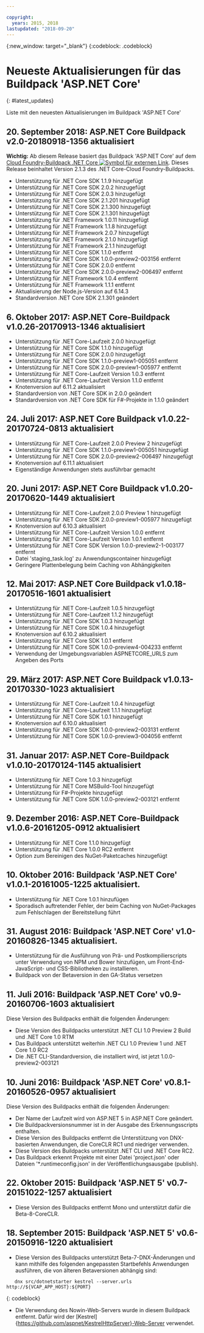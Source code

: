 ```yaml
---

copyright:
  years: 2015, 2018
lastupdated: "2018-09-20"
---
```


{:new_window: target="_blank"}
{:codeblock: .codeblock}

# Neueste Aktualisierungen für das Buildpack 'ASP.NET Core'
{: #latest_updates}

Liste mit den neuesten Aktualisierungen im Buildpack 'ASP.NET Core'

## 20. September 2018: ASP.NET Core Buildpack v2.0-20180918-1356 aktualisiert

**Wichtig:** Ab diesem Release basiert das Buildpack 'ASP.NET Core' auf dem [Cloud Foundry-Buildpack .NET Core ![Symbol für externen Link](../../icons/launch-glyph.svg "Symbol für externen Link")](https://docs.cloudfoundry.org/buildpacks/dotnet-core/index.html). Dieses Release beinhaltet Version 2.1.3 des .NET Core-Cloud Foundry-Buildpacks.

* Unterstützung für .NET Core SDK 1.1.9 hinzugefügt
* Unterstützung für .NET Core SDK 2.0.2 hinzugefügt
* Unterstützung für .NET Core SDK 2.0.3 hinzugefügt
* Unterstützung für .NET Core SDK 2.1.201 hinzugefügt
* Unterstützung für .NET Core SDK 2.1.300 hinzugefügt
* Unterstützung für .NET Core SDK 2.1.301 hinzugefügt
* Unterstützung für .NET Framework 1.0.11 hinzugefügt
* Unterstützung für .NET Framework 1.1.8 hinzugefügt
* Unterstützung für .NET Framework 2.0.7 hinzugefügt
* Unterstützung für .NET Framework 2.1.0 hinzugefügt
* Unterstützung für .NET Framework 2.1.1 hinzugefügt
* Unterstützung für .NET Core SDK 1.1.0 entfernt
* Unterstützung für .NET Core SDK 1.0.0-preview2-003156 entfernt
* Unterstützung für .NET Core SDK 2.0.0 entfernt
* Unterstützung für .NET Core SDK 2.0.0-preview2-006497 entfernt
* Unterstützung für .NET Framework 1.0.4 entfernt
* Unterstützung für .NET Framework 1.1.1 entfernt
* Aktualisierung der Node.js-Version auf 6.14.3
* Standardversion .NET Core SDK 2.1.301 geändert

## 6. Oktober 2017: ASP.NET Core-Buildpack v1.0.26-20170913-1346 aktualisiert
* Unterstützung für .NET Core-Laufzeit 2.0.0 hinzugefügt
* Unterstützung für .NET Core SDK 1.1.0 hinzugefügt
* Unterstützung für .NET Core SDK 2.0.0 hinzugefügt
* Unterstützung für .NET Core SDK 1.1.0-preview1-005051 entfernt
* Unterstützung für .NET Core SDK 2.0.0-preview1-005977 entfernt
* Unterstützung für .NET Core-Laufzeit Version 1.0.3 entfernt
* Unterstützung für .NET Core-Laufzeit Version 1.1.0 entfernt
* Knotenversion auf 6.11.2 aktualisiert
* Standardversion von .NET Core SDK in 2.0.0 geändert
* Standardversion von .NET Core SDK für F#-Projekte in 1.1.0 geändert

## 24. Juli 2017: ASP.NET Core Buildpack v1.0.22-20170724-0813 aktualisiert

* Unterstützung für .NET Core-Laufzeit 2.0.0 Preview 2 hinzugefügt
* Unterstützung für .NET Core SDK 1.1.0-preview1-005051 hinzugefügt
* Unterstützung für .NET Core SDK 2.0.0-preview2-006497 hinzugefügt
* Knotenversion auf 6.11.1 aktualisiert
* Eigenständige Anwendungen stets ausführbar gemacht

## 20. Juni 2017: ASP.NET Core Buildpack v1.0.20-20170620-1449 aktualisiert

* Unterstützung für .NET Core-Laufzeit 2.0.0 Preview 1 hinzugefügt
* Unterstützung für .NET Core SDK 2.0.0-preview1-005977 hinzugefügt
* Knotenversion auf 6.10.3 aktualisiert
* Unterstützung für .NET Core-Laufzeit Version 1.0.0 entfernt
* Unterstützung für .NET Core-Laufzeit Version 1.0.1 entfernt
* Unterstützung für .NET Core SDK Version 1.0.0-preview2-1-003177 entfernt
* Datei 'staging_task.log' zu Anwendungscontainer hinzugefügt
* Geringere Plattenbelegung beim Caching von Abhängigkeiten

## 12. Mai 2017: ASP.NET Core Buildpack v1.0.18-20170516-1601 aktualisiert

* Unterstützung für .NET Core-Laufzeit 1.0.5 hinzugefügt
* Unterstützung für .NET Core-Laufzeit 1.1.2 hinzugefügt
* Unterstützung für .NET Core SDK 1.0.3 hinzugefügt
* Unterstützung für .NET Core SDK 1.0.4 hinzugefügt
* Knotenversion auf 6.10.2 aktualisiert
* Unterstützung für .NET Core SDK 1.0.1 entfernt
* Unterstützung für .NET Core SDK 1.0.0-preview4-004233 entfernt
* Verwendung der Umgebungsvariablen ASPNETCORE_URLS zum Angeben des Ports

## 29. März 2017: ASP.NET Core Buildpack v1.0.13-20170330-1023 aktualisiert

* Unterstützung für .NET Core-Laufzeit 1.0.4 hinzugefügt
* Unterstützung für .NET Core-Laufzeit 1.1.1 hinzugefügt
* Unterstützung für .NET Core SDK 1.0.1 hinzugefügt
* Knotenversion auf 6.10.0 aktualisiert
* Unterstützung für .NET Core SDK 1.0.0-preview2-003131 entfernt
* Unterstützung für .NET Core SDK 1.0.0-preview3-004056 entfernt

## 31. Januar 2017: ASP.NET Core-Buildpack v1.0.10-20170124-1145 aktualisiert

* Unterstützung für .NET Core 1.0.3 hinzugefügt
* Unterstützung für .NET Core MSBuild-Tool hinzugefügt
* Unterstützung für F#-Projekte hinzugefügt
* Unterstützung für .NET Core SDK 1.0.0-preview2-003121 entfernt

## 9. Dezember 2016: ASP.NET Core-Buildpack v1.0.6-20161205-0912 aktualisiert

* Unterstützung für .NET Core 1.1.0 hinzugefügt
* Unterstützung für .NET Core 1.0.0 RC2 entfernt
* Option zum Bereinigen des NuGet-Paketcaches hinzugefügt

## 10. Oktober 2016: Buildpack 'ASP.NET Core' v1.0.1-20161005-1225 aktualisiert.

* Unterstützung für .NET Core 1.0.1 hinzufügen
* Sporadisch auftretender Fehler, der beim Caching von NuGet-Packages zum Fehlschlagen der Bereitstellung führt

## 31. August 2016: Buildpack 'ASP.NET Core' v1.0-20160826-1345 aktualisiert.

* Unterstützung für die Ausführung von Prä- und Postkompilierscripts unter Verwendung von NPM und Bower hinzufügen, um Front-End-JavaScript- und CSS-Bibliotheken zu installieren.
* Buildpack von der Betaversion in den GA-Status versetzen

## 11. Juli 2016: Buildpack 'ASP.NET Core' v0.9-20160706-1603 aktualisiert

Diese Version des Buildpacks enthält die folgenden Änderungen:

* Diese Version des Buildpacks unterstützt .NET CLI 1.0 Preview 2 Build und .NET Core 1.0 RTM
* Das Buildpack unterstützt weiterhin .NET CLI 1.0 Preview 1 und .NET Core 1.0 RC2
* Die .NET CLI-Standardversion, die installiert wird, ist jetzt 1.0.0-preview2-003121

## 10. Juni 2016: Buildpack 'ASP.NET Core' v0.8.1-20160526-0957 aktualisiert

Diese Version des Buildpacks enthält die folgenden Änderungen:

* Der Name der Laufzeit wird von ASP.NET 5 in ASP.NET Core geändert.
* Die Buildpackversionsnummer ist in der Ausgabe des Erkennungsscripts enthalten.
* Diese Version des Buildpacks entfernt die Unterstützung von DNX-basierten Anwendungen, die CoreCLR RC1 und niedriger verwenden.
* Diese Version des Buildpacks unterstützt .NET CLI und .NET Core RC2.
* Das Buildpack erkennt Projekte mit einer Datei 'project.json' oder Dateien '*.runtimeconfig.json' in der Veröffentlichungsausgabe (publish).

## 22. Oktober 2015: Buildpack 'ASP.NET 5' v0.7-20151022-1257 aktualisiert

* Diese Version des Buildpacks entfernt Mono und unterstützt dafür die Beta-8-CoreCLR.

## 18. September 2015: Buildpack 'ASP.NET 5' v0.6-20150916-1220 aktualisiert

* Diese Version des Buildpacks unterstützt Beta-7-DNX-Änderungen und kann mithilfe des folgenden angepassten Startbefehls Anwendungen ausführen, die von älteren Betaversionen abhängig sind:

```
   dnx src/dotnetstarter kestrel --server.urls http://${VCAP_APP_HOST}:${PORT}
```
{: codeblock}

* Die Verwendung des Nowin-Web-Servers wurde in diesem Buildpack entfernt. Dafür wird der [Kestrel]{https://github.com/aspnet/KestrelHttpServer}-Web-Server verwendet.

